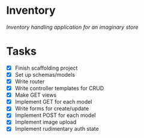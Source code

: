 # Inventory

_Inventory handling application for an imaginary store_

# Tasks

- [x] Finish scaffolding project
- [x] Set up schemas/models
- [x] Write router
- [x] Write controller templates for CRUD
- [x] Make GET views
- [x] Implement GET for each model
- [x] Write forms for create/update
- [x] Implement POST for each model
- [x] Implement image upload
- [x] Implement rudimentary auth state
